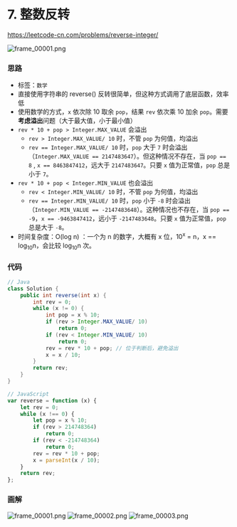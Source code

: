 # 7. 整数反转 
https://leetcode-cn.com/problems/reverse-integer/

![frame_00001.png](https://deppwang.oss-cn-beijing.aliyuncs.com/blog/2019-12-22-022309.jpg)

### 思路

* 标签：`数学`
* 直接使用字符串的 reverse() 反转很简单，但这种方式调用了底层函数，效率低
* 使用数学的方式，`x` 依次除 10 取余 `pop`，结果 `rev` 依次乘 10 加余 `pop`。需要**考虑溢出**问题（大于最大值，小于最小值）
* `rev * 10 + pop > Integer.MAX_VALUE` 会溢出
  * `rev > Integer.MAX_VALUE/ 10` 时，不管 `pop` 为何值，均溢出
  * `rev == Integer.MAX_VALUE/ 10` 时，`pop` 大于 `7` 时会溢出（`Integer.MAX_VALUE == 2147483647`）。但这种情况不存在，当 `pop == 8` , `x == 8463847412`，远大于 `2147483647`。只要 `x` 值为正常值，`pop` 总是小于 `7`。
* `rev * 10 + pop < Integer.MIN_VALUE` 也会溢出
  * `rev < Integer.MIN_VALUE/ 10` 时，不管 `pop` 为何值，均溢出
  * `rev == Integer.MIN_VALUE/ 10` 时，`pop` 小于 `-8` 时会溢出（`Integer.MIN_VALUE == -2147483648`）。这种情况也不存在，当 `pop == -9`，`x == -9463847412`，远小于 `-2147483648`。只要 `x` 值为正常值，`pop` 总是大于 `-8`。
* 时间复杂度：O(log n) ：一个为 n 的数字，大概有 x 位，10<sup>x</sup> = n，x == log<sub>10</sub>n，会比较 log<sub>10</sub>n 次。
### 代码
```Java
// Java
class Solution {
    public int reverse(int x) {
        int rev = 0;
        while (x != 0) {
            int pop = x % 10;
            if (rev > Integer.MAX_VALUE/ 10) 
                return 0;
            if (rev < Integer.MIN_VALUE/ 10) 
                return 0;
            rev = rev * 10 + pop; // 位于判断后，避免溢出
            x = x / 10;
        }
        return rev;
    }
}
```
```JavaScript
// JavaScript
var reverse = function (x) {
    let rev = 0;
    while (x !== 0) {
        let pop = x % 10;
        if (rev > 214748364)
            return 0;
        if (rev < -214748364)
            return 0;
        rev = rev * 10 + pop;
        x = parseInt(x / 10);
    }
    return rev;
};
```
### 画解
![frame_00001.png](https://deppwang.oss-cn-beijing.aliyuncs.com/blog/2019-12-22-022312.png)
![frame_00002.png](https://deppwang.oss-cn-beijing.aliyuncs.com/blog/2019-12-22-022314.png)
![frame_00003.png](https://deppwang.oss-cn-beijing.aliyuncs.com/blog/2019-12-22-022316.png)